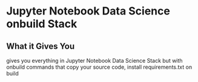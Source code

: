 # Jupyter Notebook Data Science onbuild Stack

## What it Gives You

gives you everything in  Jupyter Notebook Data Science Stack but with onbuild commands that
copy your source code, install requirements.txt  on build